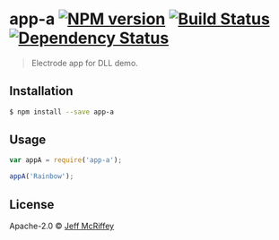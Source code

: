 # app-a [![NPM version][npm-image]][npm-url] [![Build Status][travis-image]][travis-url] [![Dependency Status][daviddm-image]][daviddm-url]
> Electrode app for DLL demo.

## Installation

```sh
$ npm install --save app-a
```

## Usage

```js
var appA = require('app-a');

appA('Rainbow');
```
## License

Apache-2.0 © [Jeff McRiffey]()


[npm-image]: https://badge.fury.io/js/app-a.svg
[npm-url]: https://npmjs.org/package/app-a
[travis-image]: https://travis-ci.org/jmcriffey/app-a.svg?branch=master
[travis-url]: https://travis-ci.org/jmcriffey/app-a
[daviddm-image]: https://david-dm.org/jmcriffey/app-a.svg?theme=shields.io
[daviddm-url]: https://david-dm.org/jmcriffey/app-a
